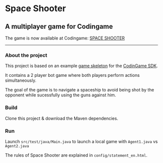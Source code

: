 # Space Shooter
## A multiplayer game for Codingame


The game is now available at Codingame: [SPACE SHOOTER](https://www.codingame.com/multiplayer/bot-programming/space-shooter)

---
### About the project

This project is based on an example [game skeleton](https://github.com/CodinGame/game-skeleton) for the [CodinGame SDK](https://www.codingame.com/playgrounds/25775).

It contains a 2 player bot game where both players perform actions simultaneously.

The goal of the game is to navigate a spaceship to avoid being shot by the opponent while sucessfully using the guns against him.

### Build

Clone this project & download the Maven dependencies.

### Run

Launch `src/test/java/Main.java` to launch a local game with `Agent1.java` vs `Agent2.java`

The rules of Space Shooter are explained in `config/statement_en.html`.
